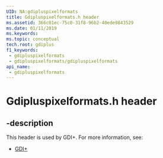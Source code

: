 ```yaml
---
UID: NA:gdipluspixelformats
title: Gdipluspixelformats.h header
ms.assetid: 366c01ec-75c0-31f8-96b2-40ede9843529
ms.date: 01/11/2019
ms.keywords: 
ms.topic: conceptual
tech.root: gdiplus
f1_keywords:
 - gdipluspixelformats
 - gdipluspixelformats/gdipluspixelformats
api_name:
 - gdipluspixelformats
---
```


# Gdipluspixelformats.h header


## -description

This header is used by GDI+. For more information, see:

- [GDI+](../_gdiplus/index.md)

